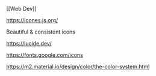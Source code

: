 [[Web Dev]]

https://icones.js.org/

Beautiful & consistent icons

https://lucide.dev/

https://fonts.google.com/icons

https://m2.material.io/design/color/the-color-system.html